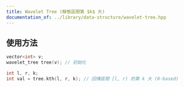```yaml
---
title: Wavelet Tree (靜態區間第 $k$ 大)
documentation_of: ../library/data-structure/wavelet-tree.hpp
---
```


## 使用方法
```cpp
vector<int> v;
wavelet_tree tree(v); // 初始化

int l, r, k;
int val = tree.kth(l, r, k); // 回傳區間 [l, r) 的第 k 大 (0-based)
```

